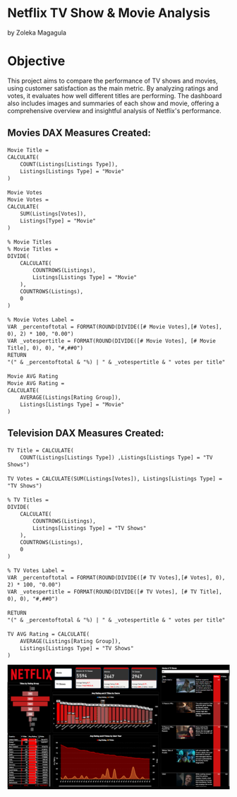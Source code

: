 # Netflix TV Show &amp; Movie Analysis
by Zoleka Magagula

# Objective 
This project aims to compare the performance of TV shows and movies, using customer satisfaction as the main metric. By analyzing ratings and votes, it evaluates how well different titles are performing. The dashboard also includes images and summaries of each show and movie, offering a comprehensive overview and insightful analysis of Netflix's performance.

## Movies DAX Measures Created: 
``` 
Movie Title = 
CALCULATE(
    COUNT(Listings[Listings Type]), 
    Listings[Listings Type] = "Movie"
)

Movie Votes
Movie Votes = 
CALCULATE(
    SUM(Listings[Votes]), 
    Listings[Type] = "Movie"
)

% Movie Titles
% Movie Titles = 
DIVIDE(
    CALCULATE(
        COUNTROWS(Listings), 
        Listings[Listings Type] = "Movie"
    ), 
    COUNTROWS(Listings), 
    0
)

% Movie Votes Label = 
VAR _percentoftotal = FORMAT(ROUND(DIVIDE([# Movie Votes],[# Votes], 0), 2) * 100, "0.00") 
VAR _votespertitle = FORMAT(ROUND(DIVIDE([# Movie Votes], [# Movie Title], 0), 0), "#,##0")
RETURN
"(" & _percentoftotal & "%) | " & _votespertitle & " votes per title"

Movie AVG Rating
Movie AVG Rating = 
CALCULATE(
    AVERAGE(Listings[Rating Group]), 
    Listings[Listings Type] = "Movie"
)
```
## Television DAX Measures Created: 
```
TV Title = CALCULATE(
    COUNT(Listings[Listings Type]) ,Listings[Listings Type] = "TV Shows")

TV Votes = CALCULATE(SUM(Listings[Votes]), Listings[Listings Type] = "TV Shows")

% TV Titles = 
DIVIDE(
    CALCULATE(
        COUNTROWS(Listings), 
        Listings[Listings Type] = "TV Shows"
    ), 
    COUNTROWS(Listings), 
    0
)

% TV Votes Label = 
VAR _percentoftotal = FORMAT(ROUND(DIVIDE([# TV Votes],[# Votes], 0), 2) * 100, "0.00") 
VAR _votespertitle = FORMAT(ROUND(DIVIDE([# TV Votes], [# TV Title], 0), 0), "#,##0")

RETURN
"(" & _percentoftotal & "%) | " & _votespertitle & " votes per title"

TV AVG Rating = CALCULATE(
    AVERAGE(Listings[Rating Group]),
    Listings[Listings Type] = "TV Shows"
)
```

![Alt Text](netproject.png)
